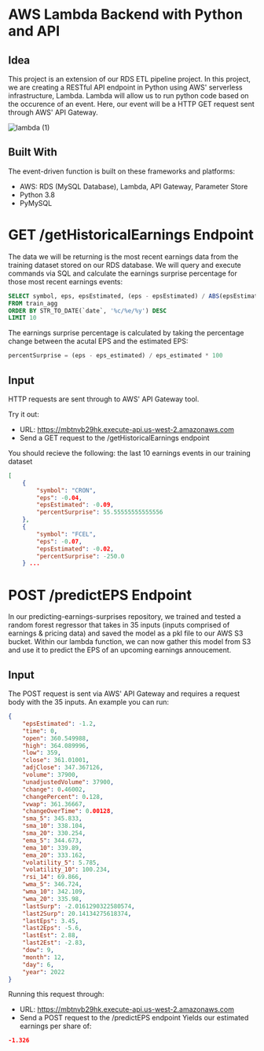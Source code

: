 # AWS Lambda Backend with Python and API 

## Idea
This project is an extension of our RDS ETL pipeline project. In this project, we are creating a RESTful API endpoint in Python using AWS' serverless infrastructure, Lambda. Lambda will allow us to run python code based on the occurence of an event. Here, our event will be a HTTP GET request sent through AWS' API Gateway. 

![lambda (1)](https://user-images.githubusercontent.com/45079557/154608639-53fd97bb-c3c9-4242-bde8-cc0c556abcf9.png)

## Built With
The event-driven function is built on these frameworks and platforms:
* AWS: RDS (MySQL Database), Lambda, API Gateway, Parameter Store
* Python 3.8
* PyMySQL

# GET /getHistoricalEarnings Endpoint
The data we will be returning is the most recent earnings data from the training dataset stored on our RDS database. We will query and execute commands via SQL and calculate the earnings surprise percentage for those most recent earnings events:
```sql
SELECT symbol, eps, epsEstimated, (eps - epsEstimated) / ABS(epsEstimated) * 100 AS percentSurprise
FROM train_agg
ORDER BY STR_TO_DATE(`date`, '%c/%e/%y') DESC
LIMIT 10
```

The earnings surprise percentage is calculated by taking the percentage change between the acutal EPS and the estimated EPS: 
```python
percentSurprise = (eps - eps_estimated) / eps_estimated * 100
```

## Input
HTTP requests are sent through to AWS' API Gateway tool.

Try it out:
* URL: https://mbtnvb29hk.execute-api.us-west-2.amazonaws.com
* Send a GET request to the /getHistoricalEarnings endpoint

You should recieve the following: the last 10 earnings events in our training dataset
```json
[
    {
        "symbol": "CRON",
        "eps": -0.04,
        "epsEstimated": -0.09,
        "percentSurprise": 55.55555555555556
    },
    {
        "symbol": "FCEL",
        "eps": -0.07,
        "epsEstimated": -0.02,
        "percentSurprise": -250.0
    } ...
```
# POST /predictEPS Endpoint
In our predicting-earnings-surprises repository, we trained and tested a random forest regressor that takes in 35 inputs (inputs comprised of earnings & pricing data) and saved the model as a pkl file to our AWS S3 bucket. Within our lambda function, we can now gather this model from S3 and use it to predict the EPS of an upcoming earnings annoucement. 

## Input
The POST request is sent via AWS' API Gateway and requires a request body with the 35 inputs. An example you can run:

```json
{
    "epsEstimated": -1.2,
    "time": 0,
    "open": 360.549988,
    "high": 364.089996,
    "low": 359,
    "close": 361.01001,
    "adjClose": 347.367126,
    "volume": 37900,
    "unadjustedVolume": 37900,
    "change": 0.46002,
    "changePercent": 0.128,
    "vwap": 361.36667,
    "changeOverTime": 0.00128,
    "sma_5": 345.833,
    "sma_10": 338.104,
    "sma_20": 330.254,
    "ema_5": 344.673,
    "ema_10": 339.89,
    "ema_20": 333.162,
    "volatility_5": 5.785,
    "volatility_10": 100.234,
    "rsi_14": 69.866,
    "wma_5": 346.724,
    "wma_10": 342.109,
    "wma_20": 335.98,
    "lastSurp": -2.0161290322580574,
    "last2Surp": 20.14134275618374,
    "lastEps": 3.45,
    "last2Eps": -5.6,
    "lastEst": 2.88,
    "last2Est": -2.83,
    "dow": 9,
    "month": 12,
    "day": 6,
    "year": 2022
}
```
Running this request through:
* URL: https://mbtnvb29hk.execute-api.us-west-2.amazonaws.com
* Send a POST request to the /predictEPS endpoint
Yields our estimated earnings per share of:
```json
-1.326
```
